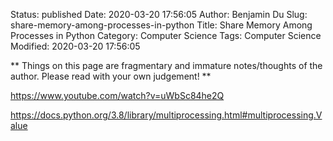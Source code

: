Status: published
Date: 2020-03-20 17:56:05
Author: Benjamin Du
Slug: share-memory-among-processes-in-python
Title: Share Memory Among Processes in Python
Category: Computer Science
Tags: Computer Science
Modified: 2020-03-20 17:56:05

**
Things on this page are fragmentary and immature notes/thoughts of the author.
Please read with your own judgement!
**


https://www.youtube.com/watch?v=uWbSc84he2Q

https://docs.python.org/3.8/library/multiprocessing.html#multiprocessing.Value